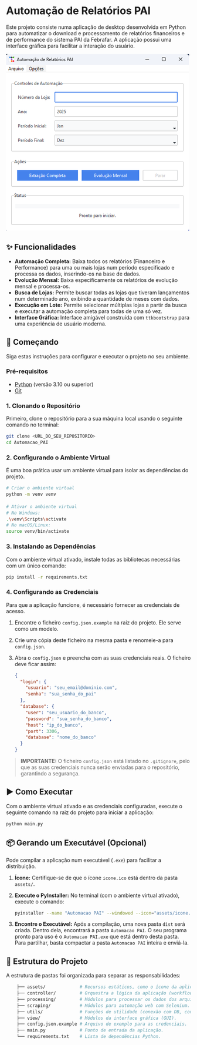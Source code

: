 # Automação de Relatórios PAI

Este projeto consiste numa aplicação de desktop desenvolvida em Python para automatizar o download e processamento de relatórios financeiros e de performance do sistema PAI da Febrafar. A aplicação possui uma interface gráfica para facilitar a interação do usuário.

![Screenshot da Aplicação](assets/screenshot.png)

## ✨ Funcionalidades

-   **Automação Completa:** Baixa todos os relatórios (Financeiro e Performance) para uma ou mais lojas num período especificado e processa os dados, inserindo-os na base de dados.
-   **Evolução Mensal:** Baixa especificamente os relatórios de evolução mensal e processa-os.
-   **Busca de Lojas:** Permite buscar todas as lojas que tiveram lançamentos num determinado ano, exibindo a quantidade de meses com dados.
-   **Execução em Lote:** Permite selecionar múltiplas lojas a partir da busca e executar a automação completa para todas de uma só vez.
-   **Interface Gráfica:** Interface amigável construída com `ttkbootstrap` para uma experiência de usuário moderna.

## 🚀 Começando

Siga estas instruções para configurar e executar o projeto no seu ambiente.

### Pré-requisitos

-   [Python](https://www.python.org/downloads/) (versão 3.10 ou superior)
-   [Git](https://git-scm.com/downloads/)

### 1. Clonando o Repositório

Primeiro, clone o repositório para a sua máquina local usando o seguinte comando no terminal:

```bash
git clone <URL_DO_SEU_REPOSITORIO>
cd Automacao_PAI
```

### 2. Configurando o Ambiente Virtual

É uma boa prática usar um ambiente virtual para isolar as dependências do projeto.

```bash
# Criar o ambiente virtual
python -m venv venv

# Ativar o ambiente virtual
# No Windows:
.\venv\Scripts\activate
# No macOS/Linux:
source venv/bin/activate
```

### 3. Instalando as Dependências

Com o ambiente virtual ativado, instale todas as bibliotecas necessárias com um único comando:

```bash
pip install -r requirements.txt
```

### 4. Configurando as Credenciais

Para que a aplicação funcione, é necessário fornecer as credenciais de acesso.

1.  Encontre o ficheiro `config.json.example` na raiz do projeto. Ele serve como um modelo.
2.  Crie uma cópia deste ficheiro na mesma pasta e renomeie-a para `config.json`.
3.  Abra o `config.json` e preencha com as suas credenciais reais. O ficheiro deve ficar assim:

    ```json
    {
      "login": {
        "usuario": "seu_email@dominio.com",
        "senha": "sua_senha_do_pai"
      },
      "database": {
        "user": "seu_usuario_do_banco",
        "password": "sua_senha_do_banco",
        "host": "ip_do_banco",
        "port": 3306,
        "database": "nome_do_banco"
      }
    }
    ```
> **IMPORTANTE:** O ficheiro `config.json` está listado no `.gitignore`, pelo que as suas credenciais nunca serão enviadas para o repositório, garantindo a segurança.

## ▶️ Como Executar

Com o ambiente virtual ativado e as credenciais configuradas, execute o seguinte comando na raiz do projeto para iniciar a aplicação:

```bash
python main.py
```

## 📦 Gerando um Executável (Opcional)

Pode compilar a aplicação num executável (`.exe`) para facilitar a distribuição.

1.  **Ícone:** Certifique-se de que o ícone `icone.ico` está dentro da pasta `assets/`.
2.  **Execute o PyInstaller:** No terminal (com o ambiente virtual ativado), execute o comando:

    ```bash
    pyinstaller --name "Automacao PAI" --windowed --icon="assets/icone.ico" --add-data "config.json:." main.py
    ```

3.  **Encontre o Executável:** Após a compilação, uma nova pasta `dist` será criada. Dentro dela, encontrará a pasta `Automacao PAI`. O seu programa pronto para uso é o `Automacao PAI.exe` que está dentro desta pasta. Para partilhar, basta compactar a pasta `Automacao PAI` inteira e enviá-la.

## 📂 Estrutura do Projeto

A estrutura de pastas foi organizada para separar as responsabilidades:

```bash
    ├── assets/             # Recursos estáticos, como o ícone da aplicação.
    ├── controller/         # Orquestra a lógica da aplicação (workflows).
    ├── processing/         # Módulos para processar os dados dos arquivos Excel.
    ├── scraping/           # Módulos para automação web com Selenium.
    ├── utils/              # Funções de utilidade (conexão com DB, config, etc.).
    ├── view/               # Módulos da interface gráfica (GUI).
    ├── config.json.example # Arquivo de exemplo para as credenciais.
    ├── main.py             # Ponto de entrada da aplicação.
    └── requirements.txt    # Lista de dependências Python.
```